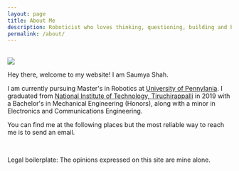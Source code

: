 ```yaml
---
layout: page
title: About Me
description: Roboticist who loves thinking, questioning, building and breaking.
permalink: /about/
---
```

<br>

 <img src="{{site.avatar}}" class="avatar-round"/>

Hey there, welcome to my website! I am Saumya Shah.

I am currently pursuing Master's in Robotics at [University of Pennylania](https://www.grasp.upenn.edu/). I graduated from [National Institute of Technology, Tiruchirappalli](https://www.nitt.edu/) in 2019 with a Bachelor's in Mechanical Engineering (Honors), along with a minor in Electronics and Communications Engineering. 

You can find me at the following places but the most reliable way to reach me is to send an email.

<div align="center">
<p>
<a href="mailto:saumyashah97@gmail.com"><i class="fa fa-envelope-o fa-fw" aria-hidden="true" style="font-size:40px;color:#2980b9"></i></a>
&nbsp; &nbsp; &nbsp;
<a href="https://github.com/Saumya-Shah"><i class="fa fa-github" aria-hidden="true" style="font-size:40px;color:#2980b9"></i></a>
&nbsp; &nbsp; &nbsp;
<a href="https://www.linkedin.com/in/saumya-shah-587574163/"><i class="fa fa-linkedin" aria-hidden="true" style="font-size:40px;color:#2980b9"></i></a>
</p>
</div>

Legal boilerplate: The opinions expressed on this site are mine alone.
